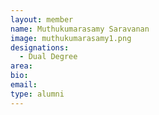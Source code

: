 ```yaml
---
layout: member
name: Muthukumarasamy Saravanan
image: muthukumarasamy1.png
designations: 
  - Dual Degree
area:
bio:
email:
type: alumni
---
```

